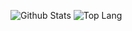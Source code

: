 ![Github Stats](https://github-status.msdnicrosoft.cn/api?username=Emilelu&show_icons=true&hide_border=true&include_all_commits=true)
![Top Lang](https://github-status.msdnicrosoft.cn/api/top-langs/?username=Emilelu&layout=compact&hide_border=true)
